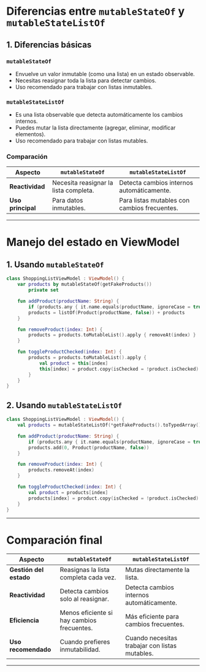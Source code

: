 
# Diferencias entre `mutableStateOf` y `mutableStateListOf`

## 1. Diferencias básicas

### `mutableStateOf`
- Envuelve un valor inmutable (como una lista) en un estado observable.
- Necesitas reasignar toda la lista para detectar cambios.
- Uso recomendado para trabajar con listas inmutables.

### `mutableStateListOf`
- Es una lista observable que detecta automáticamente los cambios internos.
- Puedes mutar la lista directamente (agregar, eliminar, modificar elementos).
- Uso recomendado para trabajar con listas mutables.

### Comparación

| Aspecto                      | **`mutableStateOf`**                    | **`mutableStateListOf`**              |
|-------------------------------|------------------------------------------|---------------------------------------|
| **Reactividad**               | Necesita reasignar la lista completa.    | Detecta cambios internos automáticamente. |
| **Uso principal**             | Para datos inmutables.                  | Para listas mutables con cambios frecuentes. |

---

# Manejo del estado en ViewModel

## 1. Usando `mutableStateOf`

```kotlin
class ShoppingListViewModel : ViewModel() {
    var products by mutableStateOf(getFakeProducts())
        private set

    fun addProduct(productName: String) {
        if (products.any { it.name.equals(productName, ignoreCase = true) }) return
        products = listOf(Product(productName, false)) + products
    }

    fun removeProduct(index: Int) {
        products = products.toMutableList().apply { removeAt(index) }
    }

    fun toggleProductChecked(index: Int) {
        products = products.toMutableList().apply {
            val product = this[index]
            this[index] = product.copy(isChecked = !product.isChecked)
        }
    }
}
```

## 2. Usando `mutableStateListOf`

```kotlin
class ShoppingListViewModel : ViewModel() {
    val products = mutableStateListOf(*getFakeProducts().toTypedArray())

    fun addProduct(productName: String) {
        if (products.any { it.name.equals(productName, ignoreCase = true) }) return
        products.add(0, Product(productName, false))
    }

    fun removeProduct(index: Int) {
        products.removeAt(index)
    }

    fun toggleProductChecked(index: Int) {
        val product = products[index]
        products[index] = product.copy(isChecked = !product.isChecked)
    }
}
```

---

# Comparación final

| Aspecto                      | **`mutableStateOf`**                    | **`mutableStateListOf`**              |
|-------------------------------|------------------------------------------|---------------------------------------|
| **Gestión del estado**         | Reasignas la lista completa cada vez.   | Mutas directamente la lista.         |
| **Reactividad**                | Detecta cambios solo al reasignar.      | Detecta cambios internos automáticamente. |
| **Eficiencia**                 | Menos eficiente si hay cambios frecuentes. | Más eficiente para cambios frecuentes. |
| **Uso recomendado**            | Cuando prefieres inmutabilidad.         | Cuando necesitas trabajar con listas mutables. |

---
